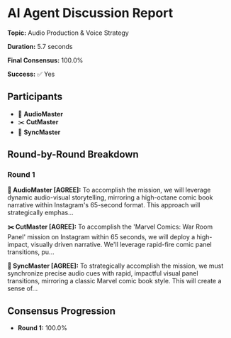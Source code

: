 # AI Agent Discussion Report

**Topic:** Audio Production & Voice Strategy

**Duration:** 5.7 seconds

**Final Consensus:** 100.0%

**Success:** ✅ Yes

## Participants

- 🎵 **AudioMaster**
- ✂️ **CutMaster**
- 🎯 **SyncMaster**

## Round-by-Round Breakdown

### Round 1

**🎵 AudioMaster [AGREE]:** To accomplish the mission, we will leverage dynamic audio-visual storytelling, mirroring a high-octane comic book narrative within Instagram's 65-second format. This approach will strategically emphas...

**✂️ CutMaster [AGREE]:** To accomplish the 'Marvel Comics: War Room Panel' mission on Instagram within 65 seconds, we will deploy a high-impact, visually driven narrative. We'll leverage rapid-fire comic panel transitions, pu...

**🎯 SyncMaster [AGREE]:** To strategically accomplish the mission, we must synchronize precise audio cues with rapid, impactful visual panel transitions, mirroring a classic Marvel comic book style. This will create a sense of...

## Consensus Progression

- **Round 1:** 100.0%
